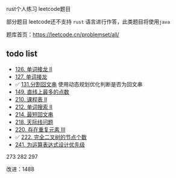rust个人练习 leetcode题目

部分题目 leetcode还不支持 `rust` 语言进行作答，此类题目将使用`java`

题库首页：https://leetcode.cn/problemset/all/

## todo list

* [126. 单词接龙 II](https://leetcode.cn/problems/word-ladder-ii/)
* [127. 单词接龙](https://leetcode.cn/problems/word-ladder/)
* ✅  [131.分割回文串](https://leetcode.cn/problems/palindrome-partitioning/) 使用动态规划优化判断是否为回文串 
* [149. 直线上最多的点数](https://leetcode.cn/problems/max-points-on-a-line/)  
* [210. 课程表 II](https://leetcode.cn/problems/design-add-and-search-words-data-structure/)  
* [212. 单词搜索 II](https://leetcode.cn/problems/word-search-ii/description/)  
* [214. 最短回文串](https://leetcode.cn/problems/shortest-palindrome/description/)  
* [218. 天际线问题](https://leetcode.cn/problems/the-skyline-problem/description/)  
* [220. 存在重复元素 III](https://leetcode.cn/problems/contains-duplicate-iii/description/)  
* ✅  [222. 完全二叉树的节点个数](https://leetcode.cn/problems/maximal-square/description/)  
* [241. 为运算表达式设计优先级](https://leetcode.cn/problems/different-ways-to-add-parentheses/description/)


273
282
297


改进：1488